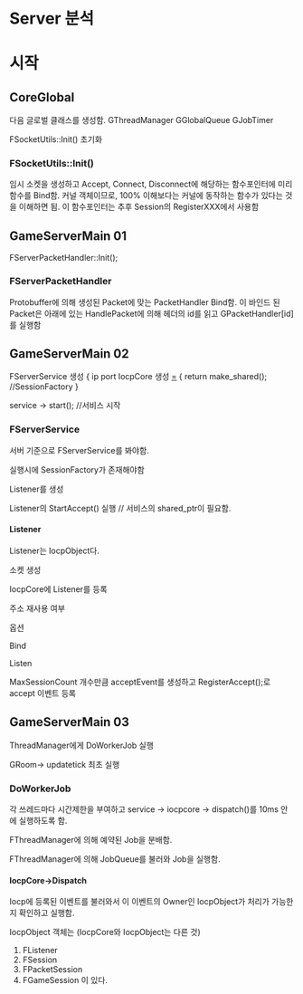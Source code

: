 # Server 분석



# 시작

## CoreGlobal

다음 글로벌 클래스를 생성함.
GThreadManager
GGlobalQueue
GJobTimer

FSocketUtils::Init() 초기화

### FSocketUtils::Init()

임시 소켓을 생성하고 Accept, Connect, Disconnect에 해당하는 함수포인터에 미리 함수를 Bind함.
커널 객체이므로, 100% 이해보다는 커널에 동작하는 함수가 있다는 것을 이해하면 됨. 
이 함수포인터는 추후 Session의 RegisterXXX에서 사용함

## GameServerMain 01

FServerPacketHandler::Init();

### FServerPacketHandler

Protobuffer에 의해 생성된 Packet에 맞는 PacketHandler Bind함.
이 바인드 된 Packet은 아래에 있는 HandlePacket에 의해
헤더의 id를 읽고 GPacketHandler[id]를 실행함


## GameServerMain 02

FServerService 생성
{
	ip port
	IocpCore 생성
	[=]() { return make_shared<FGameSession>(); //SessionFactory
}

service -> start(); //서비스 시작

### FServerService

서버 기준으로 FServerService를 봐야함.

실행시에 SessionFactory가 존재해야함

Listener를 생성

Listener의 StartAccept() 실행 // 서비스의 shared_ptr이 필요함.

#### Listener

Listener는 IocpObject다.

소켓 생성

IocpCore에 Listener를 등록

주소 재사용 여부

옵션

Bind

Listen

MaxSessionCount 개수만큼 acceptEvent를 생성하고 RegisterAccept();로 accept 이벤트 등록

## GameServerMain 03

ThreadManager에게 DoWorkerJob 실행

GRoom-> updatetick 최초 실행

### DoWorkerJob

각 쓰레드마다 시간제한을 부여하고
service -> iocpcore -> dispatch()를 10ms 안에 실행하도록 함.

FThreadManager에 의해 예약된 Job을 분배함.

FThreadManager에 의해 JobQueue를 불러와 Job을 실행함.

#### IocpCore->Dispatch

Iocp에 등록된 이벤트를 불러와서 이 이벤트의 Owner인 IocpObject가 처리가 가능한지 확인하고 실행함.

IocpObject 객체는 (IocpCore와 IocpObject는 다른 것)
1. FListener
2. FSession
3. FPacketSession
4. FGameSession
이 있다.


